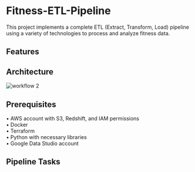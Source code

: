 # Fitness-ETL-Pipeline
This project implements a complete ETL (Extract, Transform, Load) pipeline using a variety of technologies to process and analyze fitness data.
## Features

## Architecture
![workflow 2](https://github.com/user-attachments/assets/29db6618-44cd-45a4-a592-0b7c4a9a4a69)

## Prerequisites
• AWS account with S3, Redshift, and IAM permissions \
• Docker \
• Terraform \
• Python with necessary libraries \
• Google Data Studio account

## Pipeline Tasks
